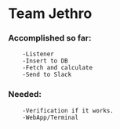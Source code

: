 # Team Jethro

### Accomplished so far:

        -Listener
        -Insert to DB
        -Fetch and calculate
        -Send to Slack

### Needed:

        -Verification if it works.
        -WebApp/Terminal
